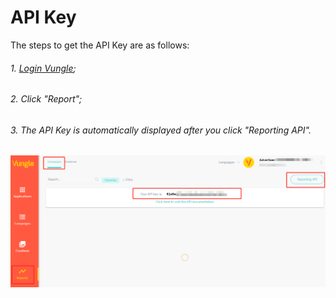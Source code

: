 # API Key

The steps to get the API Key are as follows:

###### 1. [Login Vungle](<https://vungle.com/>);

###### 2. Click "Report";

###### 3. The API Key is automatically displayed after you click "Reporting API".

![1](1.png)